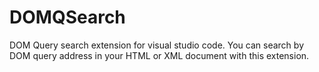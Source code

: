 # DOMQSearch
DOM Query search extension for visual studio code. You can search by DOM query address in your HTML or XML document with this extension.
